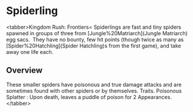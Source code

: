 # Spiderling

&lt;tabber&gt;Kingdom Rush: Frontiers=
Spiderlings are fast and tiny spiders spawned in groups of three from [Jungle%20Matriarch](Jungle Matriarch) egg sacs.  They have no bounty, few hit points (though twice as many as [Spider%20Hatchling](Spider Hatchling)s from the first game), and take away one life each.
## Overview

These smaller spiders have poisonous and true damage attacks and are sometimes found with other spiders or by themselves.
Traits.
 Poisonous Splatter : Upon death, leaves a puddle of poison for 2 
Appearances.
&lt;/tabber&gt;